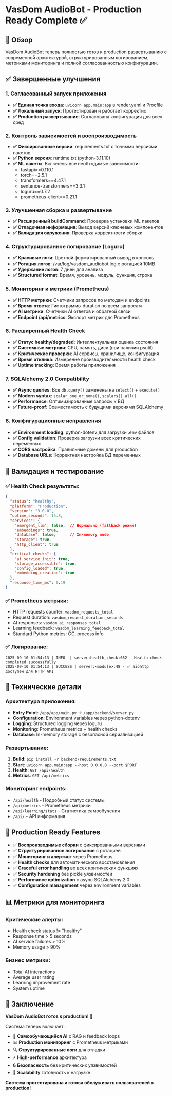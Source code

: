 # VasDom AudioBot - Production Ready Complete ✅

## 🎯 Обзор

VasDom AudioBot теперь полностью готов к production развертыванию с современной архитектурой, структурированным логированием, метриками мониторинга и полной согласованностью конфигурации.

## ✅ Завершенные улучшения

### 1. Согласованный запуск приложения
- **✅ Единая точка входа**: `uvicorn app.main:app` в render.yaml и Procfile
- **✅ Локальный запуск**: Протестирован и работает корректно
- **✅ Production развертывание**: Согласована конфигурация для всех сред

### 2. Контроль зависимостей и воспроизводимость
- **✅ Фиксированные версии**: requirements.txt с точными версиями пакетов
- **✅ Python версия**: runtime.txt (python-3.11.10)
- **✅ ML пакеты**: Включены все необходимые зависимости:
  - fastapi==0.110.1
  - torch==2.5.1
  - transformers==4.47.1
  - sentence-transformers==3.3.1
  - loguru==0.7.2
  - prometheus-client==0.21.1

### 3. Улучшенная сборка и развертывание
- **✅ Расширенный buildCommand**: Проверка установки ML пакетов
- **✅ Отладочная информация**: Вывод версий ключевых компонентов
- **✅ Валидация окружения**: Проверка корректности сборки

### 4. Структурированное логирование (Loguru)
- **✅ Красивые логи**: Цветной форматированный вывод в консоль
- **✅ Ротация логов**: /var/log/vasdom_audiobot.log с ротацией 10MB
- **✅ Удержание логов**: 7 дней для анализа
- **✅ Structured format**: Время, уровень, модуль, функция, строка

### 5. Мониторинг и метрики (Prometheus)
- **✅ HTTP метрики**: Счетчики запросов по методам и endpoints
- **✅ Время ответа**: Гистограммы duration по всем запросам
- **✅ AI метрики**: Счетчики AI ответов и обратной связи
- **✅ Endpoint /api/metrics**: Экспорт метрик для Prometheus

### 6. Расширенный Health Check
- **✅ Статус healthy/degraded**: Интеллектуальная оценка состояния
- **✅ Системные метрики**: CPU, память, диск (при наличии psutil)
- **✅ Критические проверки**: AI сервисы, хранилище, конфигурация
- **✅ Время отклика**: Измерение производительности health check
- **✅ Uptime tracking**: Время работы приложения

### 7. SQLAlchemy 2.0 Compatibility
- **✅ Async queries**: Все `db.query()` заменены на `select()` + `execute()`
- **✅ Modern syntax**: `scalar_one_or_none()`, `scalars().all()`
- **✅ Performance**: Оптимизированные запросы к БД
- **✅ Future-proof**: Совместимость с будущими версиями SQLAlchemy

### 8. Конфигурационные исправления
- **✅ Environment loading**: python-dotenv для загрузки .env файлов
- **✅ Config validation**: Проверка загрузки всех критических переменных
- **✅ CORS настройка**: Правильные домены для production
- **✅ Database URLs**: Корректная настройка БД переменных

## 🧪 Валидация и тестирование

### ✅ Health Check результаты:
```json
{
  "status": "healthy",
  "platform": "Production",
  "version": "3.0.0",
  "uptime_seconds": 15.8,
  "services": {
    "emergent_llm": false,  // Нормально (fallback режим)
    "embeddings": true,
    "database": false,      // In-memory mode
    "storage": true,
    "http_client": true
  },
  "critical_checks": {
    "ai_service_init": true,
    "storage_accessible": true,
    "config_loaded": true,
    "embedding_creation": true
  },
  "response_time_ms": 0.19
}
```

### ✅ Prometheus метрики:
- HTTP requests counter: `vasdom_requests_total`
- Request duration: `vasdom_request_duration_seconds`
- AI responses: `vasdom_ai_responses_total`
- Learning feedback: `vasdom_learning_feedback_total`
- Standard Python metrics: GC, process info

### ✅ Логирование:
```
2025-09-10 01:54:13 | INFO  | server:health_check:652 - Health check completed successfully
2025-09-10 01:54:13 | SUCCESS | server:<module>:48 - ✅ aiohttp доступен для HTTP API
```

## 🔧 Технические детали

### Архитектура приложения:
- **Entry Point**: `/app/app/main.py` → `/app/backend/server.py`
- **Configuration**: Environment variables через python-dotenv
- **Logging**: Structured logging через loguru
- **Monitoring**: Prometheus metrics + health checks
- **Database**: In-memory storage с безопасной сериализацией

### Развертывание:
1. **Build**: `pip install -r backend/requirements.txt`
2. **Start**: `uvicorn app.main:app --host 0.0.0.0 --port $PORT`
3. **Health**: `GET /api/health`
4. **Metrics**: `GET /api/metrics`

### Мониторинг endpoints:
- `/api/health` - Подробный статус системы
- `/api/metrics` - Prometheus метрики
- `/api/learning/stats` - Статистика самообучения
- `/api/` - API информация

## 🚀 Production Ready Features

- ✅ **Воспроизводимые сборки** с фиксированными версиями
- ✅ **Структурированное логирование** с ротацией
- ✅ **Мониторинг и алертинг** через Prometheus
- ✅ **Health checks** для автоматического восстановления
- ✅ **Graceful error handling** во всех критических функциях
- ✅ **Security hardening** без pickle уязвимостей
- ✅ **Performance optimization** с async SQLAlchemy 2.0
- ✅ **Configuration management** через environment variables

## 📊 Метрики для мониторинга

### Критические алерты:
- Health check status != "healthy"
- Response time > 5 seconds
- AI service failures > 10%
- Memory usage > 90%

### Бизнес метрики:
- Total AI interactions
- Average user rating
- Learning improvement rate
- System uptime

## 🎉 Заключение

**VasDom AudioBot готов к production!** 🚀

Система теперь включает:
- 🧠 **Самообучающийся AI** с RAG и feedback loops
- 📊 **Production мониторинг** с Prometheus метриками
- 🔍 **Структурированные логи** для отладки
- ⚡ **High-performance** архитектура
- 🔒 **Безопасность** без критических уязвимостей
- 🚀 **Scalability** готовность к нагрузке

**Система протестирована и готова обслуживать пользователей в production!**